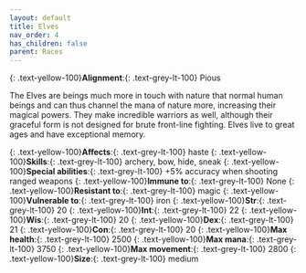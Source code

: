 ```yaml
---
layout: default
title: Elves
nav_order: 4
has_children: false
parent: Races
---
```


{: .text-yellow-100}**Alignment**:{: .text-grey-lt-100} Pious
 
The Elves are beings much more in touch with nature that normal human beings and can thus channel the mana of nature more, increasing their magical powers. They make incredible warriors as well, although their graceful form is not designed for brute front-line fighting. Elves live to great ages and have exceptional memory.

{: .text-yellow-100}**Affects**:{: .text-grey-lt-100} haste
{: .text-yellow-100}**Skills**:{: .text-grey-lt-100} archery, bow, hide, sneak
{: .text-yellow-100}**Special abilities**:{: .text-grey-lt-100} +5% accuracy when shooting ranged weapons
{: .text-yellow-100}**Immune to**:{: .text-grey-lt-100} None
{: .text-yellow-100}**Resistant to**:{: .text-grey-lt-100} magic
{: .text-yellow-100}**Vulnerable to**:{: .text-grey-lt-100} iron
{: .text-yellow-100}**Str**:{: .text-grey-lt-100} 20  {: .text-yellow-100}**Int**:{: .text-grey-lt-100} 22  {: .text-yellow-100}**Wis**:{: .text-grey-lt-100} 20  {: .text-yellow-100}**Dex**:{: .text-grey-lt-100} 21  {: .text-yellow-100}**Con**:{: .text-grey-lt-100} 20 
{: .text-yellow-100}**Max health**:{: .text-grey-lt-100} 2500  {: .text-yellow-100}**Max mana**:{: .text-grey-lt-100} 3750  {: .text-yellow-100}**Max movement**:{: .text-grey-lt-100} 2800
{: .text-yellow-100}**Size**:{: .text-grey-lt-100} medium